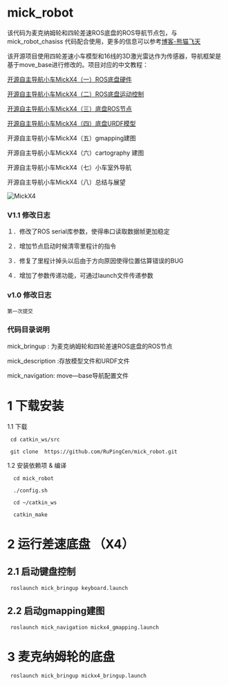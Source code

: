 # mick_robot

该代码为麦克纳姆轮和四轮差速ROS底盘的ROS导航节点包，与 mick_robot_chasiss 代码配合使用，更多的信息可以参考[博客-熊猫飞天](https://blog.csdn.net/crp997576280)

该开源项目使用四轮差速小车模型和16线的3D激光雷达作为传感器，导航框架是基于move_base进行修改的。项目对应的中文教程：

[开源自主导航小车MickX4（一）ROS底盘硬件](https://blog.csdn.net/crp997576280/article/details/108290182)

[开源自主导航小车MickX4（二）ROS底盘运动控制](https://blog.csdn.net/crp997576280/article/details/108475154)

[开源自主导航小车MickX4（三）底盘ROS节点](https://blog.csdn.net/crp997576280/article/details/108567732)

[开源自主导航小车MickX4（四）底盘URDF模型](https://blog.csdn.net/crp997576280/article/details/109685109)

开源自主导航小车MickX4（五）gmapping建图

开源自主导航小车MickX4（六）cartography 建图

开源自主导航小车MickX4（七）小车室外导航

开源自主导航小车MickX4（八）总结与展望

![MickX4](https://github.com/RuPingCen/mick_robot_chasiss/raw/master/Reference/mickx4.png)

### V1.1 修改日志
  １．修改了ROS serial库参数，使得串口读取数据帧更加稳定
  
  ２．增加节点启动时候清零里程计的指令
  
  ３．修复了里程计掉头以后由于方向原因使得位置估算错误的BUG
  
  ４．增加了参数传递功能，可通过launch文件传递参数
  
### v1.0 修改日志
    
    第一次提交

### 代码目录说明

mick_bringup : 为麦克纳姆轮和四轮差速ROS底盘的ROS节点

mick_description :存放模型文件和URDF文件

mick_navigation: move—base导航配置文件
  
# 1 下载安装
 1.1 下载 
 ```
  cd catkin_ws/src

  git clone  https://github.com/RuPingCen/mick_robot.git
```
1.2 安装依赖项 & 编译
```
  cd mick_robot
  
  ./config.sh
  
  cd ~/catkin_ws
  
  catkin_make
```
 
# 2 运行差速底盘 （X4）

## 2.1 启动键盘控制

 ```
  roslaunch mick_bringup keyboard.launch
```
## 2.2 启动gmapping建图

 ```
  roslaunch mick_navigation mickx4_gmapping.launch
```
# 3 麦克纳姆轮的底盘 

 ```
  roslaunch mick_bringup mickx4_bringup.launch
```

